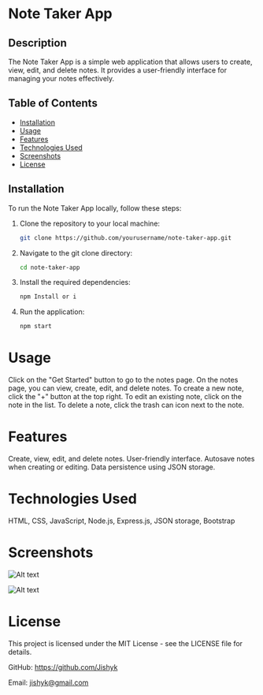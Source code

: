# Note Taker App

## Description

The Note Taker App is a simple web application that allows users to create, view, edit, and delete notes. It provides a user-friendly interface for managing your notes effectively.

## Table of Contents

- [Installation](#installation)
- [Usage](#usage)
- [Features](#features)
- [Technologies Used](#technologies-used)
- [Screenshots](#screenshots)
- [License](#license)

## Installation

To run the Note Taker App locally, follow these steps:

1. Clone the repository to your local machine:

   ```bash
   git clone https://github.com/yourusername/note-taker-app.git
2. Navigate to the git clone directory: 

   ```bash
   cd note-taker-app
3. Install the required dependencies:

   ```bash
   npm Install or i
4. Run the application:

   ```bash
   npm start
# Usage

Click on the "Get Started" button to go to the notes page.
On the notes page, you can view, create, edit, and delete notes.
To create a new note, click the "+" button at the top right.
To edit an existing note, click on the note in the list.
To delete a note, click the trash can icon next to the note.

# Features

Create, view, edit, and delete notes.
User-friendly interface.
Autosave notes when creating or editing.
Data persistence using JSON storage.

# Technologies Used

HTML,
CSS,
JavaScript,
Node.js,
Express.js,
JSON storage,
Bootstrap

# Screenshots
![Alt text](<public/screenshots/Screenshot 2023-09-13 at 9.14.23 PM.png>)

![Alt text](<public/screenshots/Screenshot 2023-09-13 at 9.14.40 PM.png>)

# License

This project is licensed under the MIT License - see the LICENSE file for details.

GitHub: https://github.com/Jishyk


Email: jishyk@gmail.com

